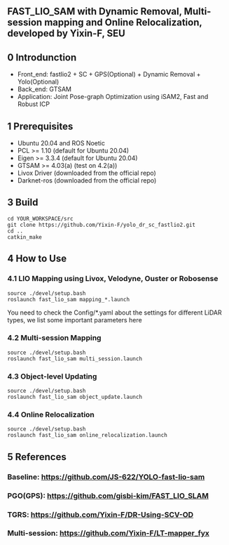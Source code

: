 ## FAST_LIO_SAM with Dynamic Removal, Multi-session mapping and Online Relocalization, developed by Yixin-F, SEU

## 0 Introdunction
- Front_end: fastlio2 + SC + GPS(Optional) + Dynamic Removal + Yolo(Optional)
- Back_end: GTSAM
- Application: Joint Pose-graph Optimization using iSAM2, Fast and Robust ICP

## 1 Prerequisites

- Ubuntu 20.04 and ROS Noetic
- PCL >= 1.10 (default for Ubuntu 20.04)
- Eigen >= 3.3.4 (default for Ubuntu 20.04)
- GTSAM >= 4.03(a) (test on 4.2(a))
- Livox Driver (downloaded from the official repo)
- Darknet-ros (downloaded from the official repo)

## 3 Build

```shell
cd YOUR_WORKSPACE/src
git clone https://github.com/Yixin-F/yolo_dr_sc_fastlio2.git
cd ..
catkin_make
```

## 4 How to Use
### 4.1 LIO Mapping using Livox, Velodyne, Ouster or Robosense
```shell
source ./devel/setup.bash
roslaunch fast_lio_sam mapping_*.launch
```
You need to check the Config/*.yaml about the settings for different LiDAR types, we list some important parameters here

### 4.2 Multi-session Mapping
```shell
source ./devel/setup.bash
roslaunch fast_lio_sam multi_session.launch
```

### 4.3 Object-level Updating
```shell
source ./devel/setup.bash
roslaunch fast_lio_sam object_update.launch
```

### 4.4 Online Relocalization
```shell
source ./devel/setup.bash
roslaunch fast_lio_sam online_relocalization.launch
```

## 5 References
### Baseline: https://github.com/JS-622/YOLO-fast-lio-sam
### PGO(GPS): https://github.com/gisbi-kim/FAST_LIO_SLAM
### TGRS: https://github.com/Yixin-F/DR-Using-SCV-OD
### Multi-session: https://github.com/Yixin-F/LT-mapper_fyx


